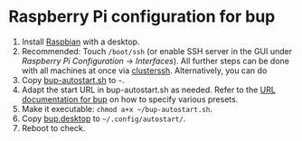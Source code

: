 # Raspberry Pi configuration for bup

1. Install [Raspbian](https://www.raspberrypi.org/downloads/raspbian/) with a desktop.
2. Recommended: Touch `/boot/ssh` (or enable SSH server in the GUI under _Raspberry Pi Configuration_ → _Interfaces_). All further steps can be done with all machines at once via [clusterssh](https://github.com/duncs/clusterssh). Alternatively, you can do
3. Copy [bup-autostart.sh](bup-autostart.sh) to `~`.
4. Adapt the start URL in bup-autostart.sh as needed. Refer to the [URL documentation for bup](https://raw.githubusercontent.com/phihag/bup/master/doc/URLs.txt) on how to specify various presets.
4. Make it executable: `chmod a+x ~/bup-autostart.sh`.
5. Copy [bup.desktop](bup.desktop) to `~/.config/autostart/`.
6. Reboot to check.
